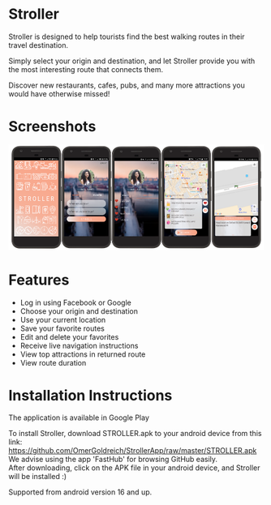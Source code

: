# Stroller

Stroller is designed to help tourists find the best walking routes in their travel destination.

Simply select your origin and destination, and let Stroller provide you with the most interesting route that connects them.

Discover new restaurants, cafes, pubs, and many more attractions you would have otherwise missed!

# Screenshots
<img src="https://github.com/OmerGoldreich/StrollerApp/blob/master/Documentation/screenshots.png">

# Features

* Log in using Facebook or Google
* Choose your origin and destination
* Use your current location
* Save your favorite routes
* Edit and delete your favorites
* Receive live navigation instructions
* View top attractions in returned route
* View route duration


# Installation Instructions

The application is available in Google Play

To install Stroller, download STROLLER.apk to your android device from this link: https://github.com/OmerGoldreich/StrollerApp/raw/master/STROLLER.apk  <br />
We advise using the app 'FastHub' for browsing GitHub easily. <br />
After downloading, click on the APK file in your android device, and Stroller will be installed :)<br />

Supported from android version 16 and up. <br />
